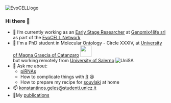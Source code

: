 ![EvoCELLlogo](https://www.evocell-itn.eu/wp-content/uploads/2018/10/Logo_Evocell_text-1.jpg)
### Hi there 👋
- 🔭 I’m currently working as an [Early Stage Researcher](https://ec.europa.eu/research/mariecurieactions/) at [Genomix4life srl](https://www.genomix4life.com/en/)
as part of the [EvoCELL Network](https://www.evocell-itn.eu/) 
- :school: I'm a PhD student in Molecular Ontology - Circle XXXIV, at [University of Magna Graecia of Catanzaro](https://www.univerzities.com/italy/university-of-catanzaro/)  <img src="https://www.univerzities.com/images/uni/logo5532.jpg" width="35">   
but working remotely from [University of Salerno](https://www.labmedmolge.unisa.it/index) ![UniSA](https://web.unisa.it/rescue/img/logo.png)
- 💬 Ask me about: 
  + [piRNAs](https://en.wikipedia.org/wiki/Piwi-interacting_RNA)
  + How to complicate things with [R](https://rstudio.com/solutions/r-and-python/) :laughing:
  + How to prepare my recipe for [souvlaki](https://duckduckgo.com/?q=%CF%83%CE%BF%CF%85%CE%B2%CE%BB%CE%AC%CE%BA%CE%B9&t=ffcm&atb=v208-1&iax=images&ia=images) at home 
- 📫 konstantinos.geles@studenti.unicz.it
- :memo:My [publications](https://www.researchgate.net/profile/Konstantinos_Geles/research)

<!--
**ConYel/ConYel** is a ✨ _special_ ✨ repository because its `README.md` (this file) appears on your GitHub profile.
- 🌱 I’m currently learning ...
- 👯 I’m looking to collaborate on ...
- 🤔 I’m looking for help with ...


- ⚡ Fun fact: ...
-->
